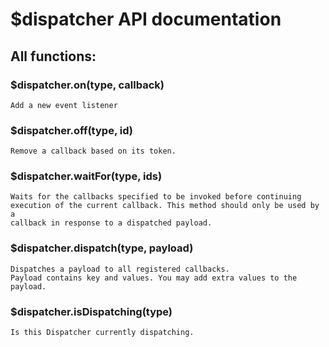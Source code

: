 # $dispatcher API documentation
	
## All functions:

### $dispatcher.on(type, callback) 

    Add a new event listener

### $dispatcher.off(type, id) 

    Remove a callback based on its token. 

### $dispatcher.waitFor(type, ids) 

    Waits for the callbacks specified to be invoked before continuing
    execution of the current callback. This method should only be used by a
    callback in response to a dispatched payload.

### $dispatcher.dispatch(type, payload) 

    Dispatches a payload to all registered callbacks.
    Payload contains key and values. You may add extra values to the 
    payload.

### $dispatcher.isDispatching(type) 

    Is this Dispatcher currently dispatching.

